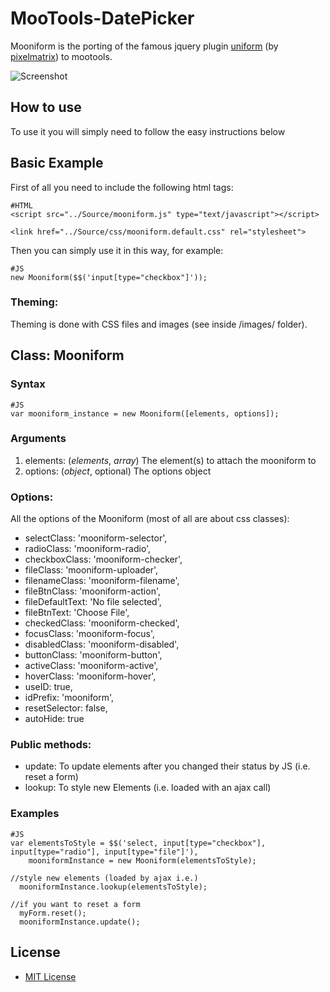 MooTools-DatePicker
===================

Mooniform is the porting of the famous jquery plugin [uniform](http://uniformjs.com) (by [pixelmatrix](https://github.com/pixelmatrix)) to mootools.

![Screenshot](https://github.com/stecb/mooniform/raw/master/screenshot.png)

How to use
----------

To use it you will simply need to follow the easy instructions below

Basic Example
-------------

First of all you need to include the following html tags:

	#HTML
	<script src="../Source/mooniform.js" type="text/javascript"></script>

	<link href="../Source/css/mooniform.default.css" rel="stylesheet">

Then you can simply use it in this way, for example:

	#JS
	new Mooniform($$('input[type="checkbox"]'));


### Theming:

Theming is done with CSS files and images (see inside /images/ folder).


Class: Mooniform
-----------------

### Syntax

	#JS
	var mooniform_instance = new Mooniform([elements, options]);

### Arguments

1. elements: (*elements*, *array*) The element(s) to attach the mooniform to
2. options: (*object*, optional) The options object

### Options:

All the options of the Mooniform (most of all are about css classes):

- selectClass:        'mooniform-selector',
- radioClass:         'mooniform-radio',
- checkboxClass:      'mooniform-checker',
- fileClass:          'mooniform-uploader',
- filenameClass:      'mooniform-filename',
- fileBtnClass:       'mooniform-action',
- fileDefaultText:    'No file selected',
- fileBtnText:        'Choose File',
- checkedClass:       'mooniform-checked',
- focusClass:         'mooniform-focus',
- disabledClass:      'mooniform-disabled',
- buttonClass:        'mooniform-button',
- activeClass:        'mooniform-active',
- hoverClass:         'mooniform-hover',
- useID:              true,
- idPrefix:           'mooniform',
- resetSelector:      false,
- autoHide:           true

### Public methods:

- update: To update elements after you changed their status by JS (i.e. reset a form)
- lookup: To style new Elements (i.e. loaded with an ajax call)

### Examples

	#JS
  	var elementsToStyle = $$('select, input[type="checkbox"], input[type="radio"], input[type="file"]'),
  	    mooniformInstance = new Mooniform(elementsToStyle);
	
  	//style new elements (loaded by ajax i.e.)
  	  mooniformInstance.lookup(elementsToStyle);
	
  	//if you want to reset a form
      myForm.reset();
      mooniformInstance.update();

License
-------

- [MIT License](http://www.opensource.org/licenses/mit-license.php)

